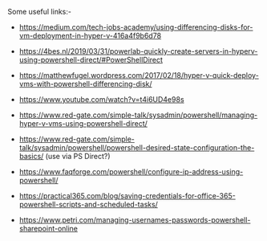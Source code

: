 
Some useful links:-
* <https://medium.com/tech-jobs-academy/using-differencing-disks-for-vm-deployment-in-hyper-v-416a4f9b6d78>
* <https://4bes.nl/2019/03/31/powerlab-quickly-create-servers-in-hyperv-using-powershell-direct/#PowerShellDirect>
* <https://matthewfugel.wordpress.com/2017/02/18/hyper-v-quick-deploy-vms-with-powershell-differencing-disk/>
* <https://www.youtube.com/watch?v=t4i6UD4e98s>

* <https://www.red-gate.com/simple-talk/sysadmin/powershell/managing-hyper-v-vms-using-powershell-direct/>
* <https://www.red-gate.com/simple-talk/sysadmin/powershell/powershell-desired-state-configuration-the-basics/> (use via PS Direct?)
* <https://www.faqforge.com/powershell/configure-ip-address-using-powershell/>
* <https://practical365.com/blog/saving-credentials-for-office-365-powershell-scripts-and-scheduled-tasks/>
* <https://www.petri.com/managing-usernames-passwords-powershell-sharepoint-online>
